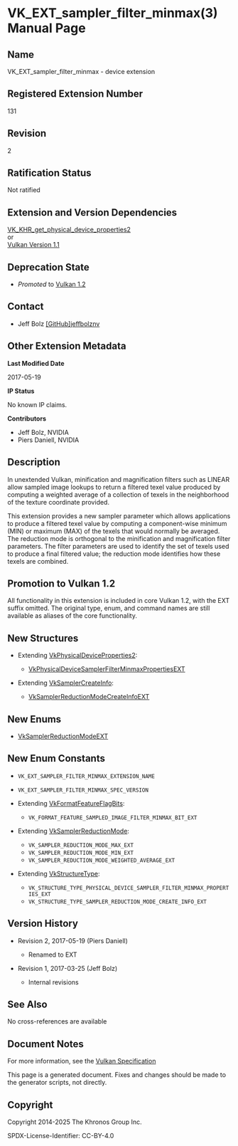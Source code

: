 # VK\_EXT\_sampler\_filter\_minmax(3) Manual Page

## Name

VK\_EXT\_sampler\_filter\_minmax - device extension



## [](#_registered_extension_number)Registered Extension Number

131

## [](#_revision)Revision

2

## [](#_ratification_status)Ratification Status

Not ratified

## [](#_extension_and_version_dependencies)Extension and Version Dependencies

[VK\_KHR\_get\_physical\_device\_properties2](https://registry.khronos.org/vulkan/specs/latest/man/html/VK_KHR_get_physical_device_properties2.html)  
or  
[Vulkan Version 1.1](#versions-1.1)

## [](#_deprecation_state)Deprecation State

- *Promoted* to [Vulkan 1.2](https://registry.khronos.org/vulkan/specs/latest/html/vkspec.html#versions-1.2-promotions)

## [](#_contact)Contact

- Jeff Bolz [\[GitHub\]jeffbolznv](https://github.com/KhronosGroup/Vulkan-Docs/issues/new?body=%5BVK_EXT_sampler_filter_minmax%5D%20%40jeffbolznv%0A%2AHere%20describe%20the%20issue%20or%20question%20you%20have%20about%20the%20VK_EXT_sampler_filter_minmax%20extension%2A)

## [](#_other_extension_metadata)Other Extension Metadata

**Last Modified Date**

2017-05-19

**IP Status**

No known IP claims.

**Contributors**

- Jeff Bolz, NVIDIA
- Piers Daniell, NVIDIA

## [](#_description)Description

In unextended Vulkan, minification and magnification filters such as LINEAR allow sampled image lookups to return a filtered texel value produced by computing a weighted average of a collection of texels in the neighborhood of the texture coordinate provided.

This extension provides a new sampler parameter which allows applications to produce a filtered texel value by computing a component-wise minimum (MIN) or maximum (MAX) of the texels that would normally be averaged. The reduction mode is orthogonal to the minification and magnification filter parameters. The filter parameters are used to identify the set of texels used to produce a final filtered value; the reduction mode identifies how these texels are combined.

## [](#_promotion_to_vulkan_1_2)Promotion to Vulkan 1.2

All functionality in this extension is included in core Vulkan 1.2, with the EXT suffix omitted. The original type, enum, and command names are still available as aliases of the core functionality.

## [](#_new_structures)New Structures

- Extending [VkPhysicalDeviceProperties2](https://registry.khronos.org/vulkan/specs/latest/man/html/VkPhysicalDeviceProperties2.html):
  
  - [VkPhysicalDeviceSamplerFilterMinmaxPropertiesEXT](https://registry.khronos.org/vulkan/specs/latest/man/html/VkPhysicalDeviceSamplerFilterMinmaxPropertiesEXT.html)
- Extending [VkSamplerCreateInfo](https://registry.khronos.org/vulkan/specs/latest/man/html/VkSamplerCreateInfo.html):
  
  - [VkSamplerReductionModeCreateInfoEXT](https://registry.khronos.org/vulkan/specs/latest/man/html/VkSamplerReductionModeCreateInfoEXT.html)

## [](#_new_enums)New Enums

- [VkSamplerReductionModeEXT](https://registry.khronos.org/vulkan/specs/latest/man/html/VkSamplerReductionModeEXT.html)

## [](#_new_enum_constants)New Enum Constants

- `VK_EXT_SAMPLER_FILTER_MINMAX_EXTENSION_NAME`
- `VK_EXT_SAMPLER_FILTER_MINMAX_SPEC_VERSION`
- Extending [VkFormatFeatureFlagBits](https://registry.khronos.org/vulkan/specs/latest/man/html/VkFormatFeatureFlagBits.html):
  
  - `VK_FORMAT_FEATURE_SAMPLED_IMAGE_FILTER_MINMAX_BIT_EXT`
- Extending [VkSamplerReductionMode](https://registry.khronos.org/vulkan/specs/latest/man/html/VkSamplerReductionMode.html):
  
  - `VK_SAMPLER_REDUCTION_MODE_MAX_EXT`
  - `VK_SAMPLER_REDUCTION_MODE_MIN_EXT`
  - `VK_SAMPLER_REDUCTION_MODE_WEIGHTED_AVERAGE_EXT`
- Extending [VkStructureType](https://registry.khronos.org/vulkan/specs/latest/man/html/VkStructureType.html):
  
  - `VK_STRUCTURE_TYPE_PHYSICAL_DEVICE_SAMPLER_FILTER_MINMAX_PROPERTIES_EXT`
  - `VK_STRUCTURE_TYPE_SAMPLER_REDUCTION_MODE_CREATE_INFO_EXT`

## [](#_version_history)Version History

- Revision 2, 2017-05-19 (Piers Daniell)
  
  - Renamed to EXT
- Revision 1, 2017-03-25 (Jeff Bolz)
  
  - Internal revisions

## [](#_see_also)See Also

No cross-references are available

## [](#_document_notes)Document Notes

For more information, see the [Vulkan Specification](https://registry.khronos.org/vulkan/specs/latest/html/vkspec.html#VK_EXT_sampler_filter_minmax)

This page is a generated document. Fixes and changes should be made to the generator scripts, not directly.

## [](#_copyright)Copyright

Copyright 2014-2025 The Khronos Group Inc.

SPDX-License-Identifier: CC-BY-4.0